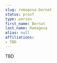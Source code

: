 ```yaml
---
slug: romagosa-bernat
status: proof
type: person
first_name: Bernat
last_name: Romagosa
alias: null
affiliations:
- TBD
---
```


TBD

